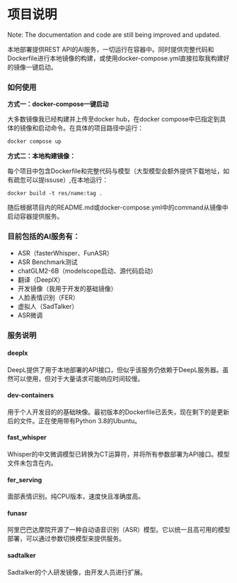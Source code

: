 # 项目说明

Note: The documentation and code are still being improved and updated.

本地部署提供REST API的AI服务，一切运行在容器中。同时提供完整代码和Dockerfile进行本地镜像的构建，或使用docker-compose.yml直接拉取我构建好的镜像一键启动。

### 如何使用

**方式一：docker-compose一键启动**

大多数镜像我已经构建并上传至docker hub，在docker compose中已指定到具体的镜像和启动命令。在具体的项目路径中运行：

```bash
docker compose up
```

**方式二：本地构建镜像：**

每个项目中包含Dockerfile和完整代码与模型（大型模型会额外提供下载地址，如有疏忽可以提issuse）,在本地运行：

```shell
docker build -t res/name:tag .
```

随后根据项目内的README.md或docker-compose.yml中的command从镜像中启动容器提供服务。

### 目前包括的AI服务有：

- ASR（fasterWhisper、FunASR）
- ASR Benchmark测试
- chatGLM2-6B（modelscope启动、源代码启动）
- 翻译（DeeplX）
- 开发镜像（我用于开发的基础镜像）
- 人脸表情识别（FER）
- 虚拟人（SadTalker）
- ASR微调

### 服务说明

#### deeplx

DeepL提供了用于本地部署的API接口，但似乎该服务仍依赖于DeepL服务器。虽然可以使用，但对于大量请求可能响应时间较慢。

#### dev-containers

用于个人开发目的的基础映像。最初版本的Dockerfile已丢失，现在剩下的是更新后的文件。正在使用带有Python 3.8的Ubuntu。

#### fast_whisper

Whisper的中文微调模型已转换为CT运算符，并将所有参数部署为API接口。模型文件未包含在内。

#### fer_serving

面部表情识别。纯CPU版本，速度快且准确度高。

#### funasr

阿里巴巴达摩院开源了一种自动语音识别（ASR）模型。它以统一且高可用的模型部署，可以通过参数切换模型来提供服务。

#### sadtalker

Sadtalker的个人研发镜像，由开发人员进行扩展。
